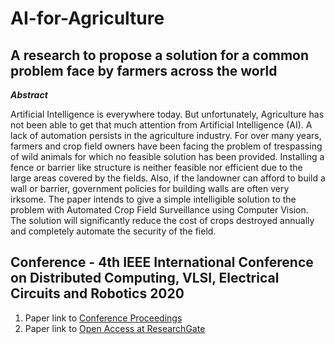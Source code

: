 # AI-for-Agriculture
## A research to propose a solution for a common problem face by farmers across the world


***Abstract*** 

Artificial Intelligence is everywhere today. But unfortunately, Agriculture has not been able to get that much attention from Artificial Intelligence (AI). A lack of automation persists in the agriculture industry. For over many years, farmers and crop field owners have been facing the problem of trespassing of wild animals for which no feasible solution has been provided. Installing a fence or barrier like structure is neither feasible nor efficient due to the large areas covered by the fields. Also, if the landowner can afford to build a wall or barrier, government policies for building walls are often very irksome. The paper intends to give a simple intelligible solution to the problem with Automated Crop Field Surveillance using Computer Vision. The solution will significantly reduce the cost of crops destroyed annually and completely automate the security of the field.


## Conference - 4th IEEE International Conference on Distributed Computing, VLSI, Electrical Circuits and Robotics 2020

1. Paper link to [Conference Proceedings](https://ieeexplore.ieee.org/document/9278072)
2. Paper link to [Open Access at ResearchGate](https://www.researchgate.net/publication/347445008_Automated_Crop_Field_Surveillance_Using_Computer_Vision)
